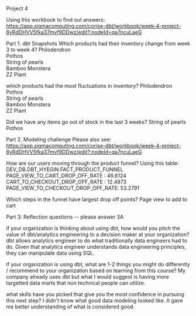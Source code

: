 Project 4

Using this workbook to find out answers: https://app.sigmacomputing.com/corise-dbt/workbook/week-4-project-6yRdDHVV5fka37mvf9DDwz/edit?:nodeId=qa7ncuLaeG

Part 1. dbt Snapshots
Which products had their inventory change from week 3 to week 4? 
Philodendron	
Pothos	
String of pearls	
Bamboo
Monstera	
ZZ Plant	

which products had the most fluctuations in inventory?
Philodendron	
Pothos	
String of pearls	
Bamboo
Monstera	
ZZ Plant	

Did we have any items go out of stock in the last 3 weeks? 
String of pearls
Pothos

Part 2. Modeling challenge
Please also see:
https://app.sigmacomputing.com/corise-dbt/workbook/week-4-project-6yRdDHVV5fka37mvf9DDwz/edit?:nodeId=qa7ncuLaeG

How are our users moving through the product funnel?
Using this table: DEV_DB.DBT_HYEGIN.FACT_PRODUCT_FUNNEL
PAGE_VIEW_TO_CART_DROP_OFF_RATE	: 46.6124
CART_TO_CHECKOUT_DROP_OFF_RATE	: 12.4873 PAGE_VIEW_TO_CHECKOUT_DROP_OFF_RATE: 53.2791

Which steps in the funnel have largest drop off points?
Page view to add to cart

Part 3: Reflection questions -- please answer 3A 

if your organization is thinking about using dbt, how would you pitch the value of dbt/analytics engineering to a decision maker at your organization?
dbt allows analytics engineer to do what traditionally data engineers had to do. Given that analytics engineer understands data engineering principles, they can manipulate data using SQL.

if your organization is using dbt, what are 1-2 things you might do differently / recommend to your organization based on learning from this course?
My company already uses dbt but what I would suggest is having more targetted data marts that non technical people can utilize. 

what skills have you picked that give you the most confidence in pursuing this next step?
I didn't know what good data modeling looked like. It gave me better understanding of what is considered good. 